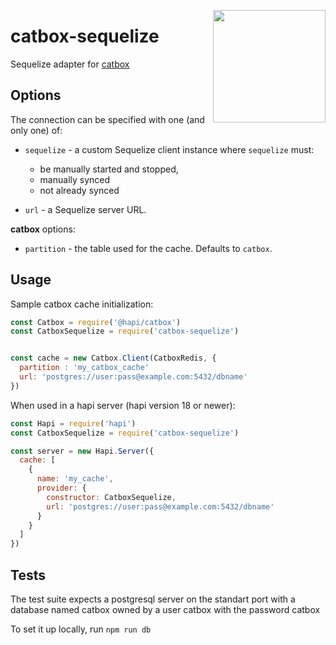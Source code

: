 <a href="http://hapijs.com"><img src="https://raw.githubusercontent.com/hapijs/assets/master/images/family.png" width="180px" align="right" /></a>

# catbox-sequelize

Sequelize adapter for [catbox](https://github.com/hapijs/catbox)

## Options

The connection can be specified with one (and only one) of:

- `sequelize` - a custom Sequelize client instance where `sequelize` must:
  - be manually started and stopped,
  - manually synced
  - not already synced

- `url` - a Sequelize server URL.

**catbox** options:

- `partition` - the table used for the cache. Defaults to `catbox`.

## Usage

Sample catbox cache initialization:

```js
const Catbox = require('@hapi/catbox')
const CatboxSequelize = require('catbox-sequelize')


const cache = new Catbox.Client(CatboxRedis, {
  partition : 'my_catbox_cache'
  url: 'postgres://user:pass@example.com:5432/dbname'
})
```

When used in a hapi server (hapi version 18 or newer):

```js
const Hapi = require('hapi')
const CatboxSequelize = require('catbox-sequelize')

const server = new Hapi.Server({
  cache: [
    {
      name: 'my_cache',
      provider: {
        constructor: CatboxSequelize,
        url: 'postgres://user:pass@example.com:5432/dbname'
      }
    }
  ]
})
```

## Tests

The test suite expects a postgresql server on the standart port with a database named catbox owned by a user catbox with the password catbox

To set it up locally, run `npm run db`
